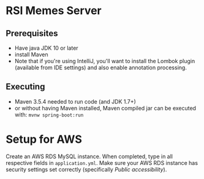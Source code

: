 # RSI Memes Server

## Prerequisites
- Have java JDK 10 or later
- install Maven
- Note that if you're using IntelliJ, you'll want to install the Lombok plugin (available from IDE settings) and also enable annotation processing.

## Executing
* Maven 3.5.4 needed to run code (and JDK 1.7+)
* or without having Maven installed, Maven compiled jar can be executed with: `mvnw spring-boot:run `

# Setup for AWS
Create an AWS RDS MySQL instance. When completed, type in all respective fields in `application.yml`. Make sure your AWS
RDS instance has security settings set correctly (specifically _Public accessibility_).